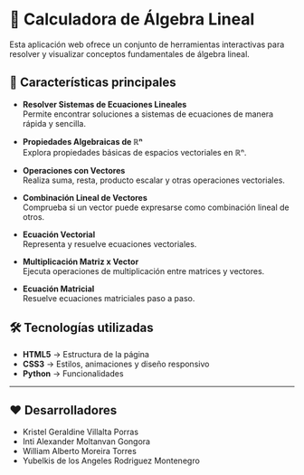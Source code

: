 # 📐 Calculadora de Álgebra Lineal

Esta aplicación web ofrece un conjunto de herramientas interactivas para resolver y visualizar conceptos fundamentales de álgebra lineal.  

## 🚀 Características principales

- **Resolver Sistemas de Ecuaciones Lineales**  
  Permite encontrar soluciones a sistemas de ecuaciones de manera rápida y sencilla.

- **Propiedades Algebraicas de ℝⁿ**  
  Explora propiedades básicas de espacios vectoriales en ℝⁿ.

- **Operaciones con Vectores**  
  Realiza suma, resta, producto escalar y otras operaciones vectoriales.

- **Combinación Lineal de Vectores**  
  Comprueba si un vector puede expresarse como combinación lineal de otros.

- **Ecuación Vectorial**  
  Representa y resuelve ecuaciones vectoriales.

- **Multiplicación Matriz x Vector**  
  Ejecuta operaciones de multiplicación entre matrices y vectores.

- **Ecuación Matricial**  
  Resuelve ecuaciones matriciales paso a paso.

## 🛠️ Tecnologías utilizadas

- **HTML5** → Estructura de la página  
- **CSS3** → Estilos, animaciones y diseño responsivo
- **Python** → Funcionalidades

---

## ❤️ Desarrolladores

- Kristel Geraldine Villalta Porras
- Inti Alexander Moltanvan Gongora
- William Alberto Moreira Torres
- Yubelkis de los Angeles Rodriguez Montenegro
